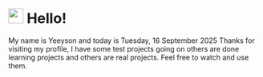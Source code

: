  <h1>
    <img src="https://emojis.slackmojis.com/emojis/images/1643510097/45343/hi.gif?1643510097" width="30"/> 
    Hello!
 </h1>
 <p>
    My name is Yeeyson and today is Tuesday, 16 September 2025
    Thanks for visiting my profile, I have some test projects going on others are done learning projects and others are real projects.
    Feel free to watch and use them.
 </p>